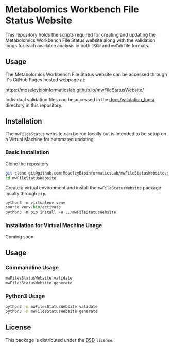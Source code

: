 # Metabolomics Workbench File Status Website

This repository holds the scripts required for creating 
and updating the Metabolomics Workbench File Status 
website along with the validation longs for each 
available analysis in both `JSON` and `mwTab` file 
formats.


## Usage

The Metabolomics Workbench File Status website can be 
accessed through it's GitHub Pages hosted webpage at: 

https://moseleybioinformaticslab.github.io/mwFileStatusWebsite/

Individual validation files can be accessed in the 
[docs/validation_logs/](https://github.com/moseleybioinformaticslab/mwFileStatusWebsite/tree/master/docs/validation_logs) 
directory in this repository.


## Installation

The `mwFilesStatus` website can be run locally but is intended to be setup on a Virtual Machine for automated updating.


### Basic Installation

Clone the repository
```bash
git clone git@github.com:MoseleyBioinformaticsLab/mwFileStatusWebsite.git
cd mwFileStatusWebsite
```

Create a virtual environment and install the `mwFileStatusWebsite` package locally through `pip`.
```python
python3 -m virtualenv venv
source venv/bin/activate
python3 -m pip install -e ../mwFileStatusWebsite
```


### Installation for Virtual Machine Usage

Coming soon


## Usage

### Commandline Usage

```bash
mwFilesStatusWebsite validate
mwFilesStatusWebsite generate
```

### Python3 Usage

```bash
python3 -m mwFilesStatusWebsite validate
python3 -m mwFilesStatusWebsite generate
```

## License

This package is distributed under the [BSD](https://choosealicense.com/licenses/bsd-3-clause-clear/) `license`.
